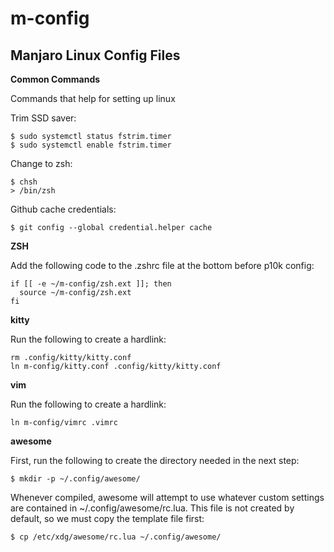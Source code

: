 # m-config 
## Manjaro Linux Config Files  


**Common Commands** 

Commands that help for setting up linux

Trim SSD saver:
``` 
$ sudo systemctl status fstrim.timer
$ sudo systemctl enable fstrim.timer
```

Change to zsh:
``` 
$ chsh
> /bin/zsh
```

Github cache credentials:
``` 
$ git config --global credential.helper cache
```


**ZSH** 

Add the following code to the .zshrc file at the bottom before p10k config: 

``` 
if [[ -e ~/m-config/zsh.ext ]]; then
  source ~/m-config/zsh.ext 
fi 
```


**kitty** 

Run the following to create a hardlink: 

``` 
rm .config/kitty/kitty.conf
ln m-config/kitty.conf .config/kitty/kitty.conf
```


**vim** 

Run the following to create a hardlink: 

``` 
ln m-config/vimrc .vimrc
```


**awesome** 

First, run the following to create the directory needed in the next step:
``` 
$ mkdir -p ~/.config/awesome/
```

Whenever compiled, awesome will attempt to use whatever custom settings are contained in ~/.config/awesome/rc.lua. This file is not created by default, so we must copy the template file first:
``` 
$ cp /etc/xdg/awesome/rc.lua ~/.config/awesome/
```
